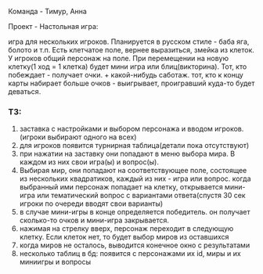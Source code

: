 Команда - Тимур, Анна

Проект - Настольная игра:

игра для нескольких игроков. Планируется в русском стиле - баба яга, болото и т.п. Есть клетчатое поле, вернее выразиться, змейка из клеток. У игроков общий персонаж на поле. 
При перемещении на новую клетку(1 ход = 1 клетка) будет мини игра или блиц(викторина). Тот, кто побеждает - получает очки. + какой-нибудь саботаж. тот, кто к концу карты набирает больше очков - выигрывает, проигравший куда-то будет деваться.

### ТЗ:
1. заставка с настройками и выбором персонажа и вводом игроков.(игроки выбирают одного на всех)
2. для игроков появится турнирная таблица(детали пока отсутствуют)
3. при нажатии на заставку они попадают в меню выбора мира. В каждом из них свои игра(ы) и вопрос(ы).
4. Выбирая мир, они попадают на соответствующее поле, состоящее из нескольких квадратиков, каждый из них - игра или вопрос. когда выбранный ими персонаж попадает на клетку, открывается мини-игра или тематический вопрос с вариантами ответа(спустя 30 сек игроки по очереди вводят свои варианты)
5. в случае мини-игры в конце определяется победитель. он получает сколько-то очков и мини-игра закрывается.
6. нажимая на стрелку вверх, персонаж переходит в следующую клетку. Если клеток нет, то будет выбор миров из оставшихся
7. когда миров не осталось, выводится конечное окно с результатами
8. несколько таблиц в бд: появится с персонажами их id, миры и их миниигры и вопросы